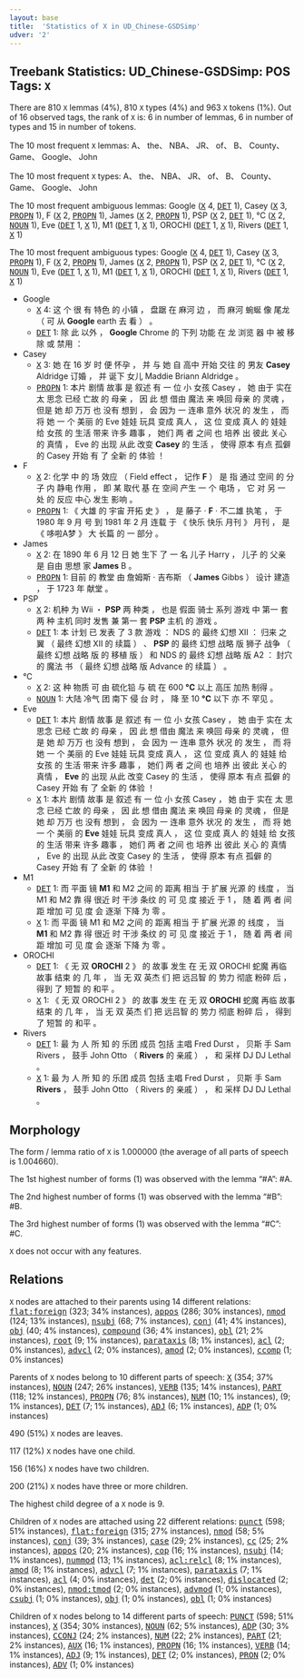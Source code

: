 ```yaml
---
layout: base
title:  'Statistics of X in UD_Chinese-GSDSimp'
udver: '2'
---
```


## Treebank Statistics: UD_Chinese-GSDSimp: POS Tags: `X`

There are 810 `X` lemmas (4%), 810 `X` types (4%) and 963 `X` tokens (1%).
Out of 16 observed tags, the rank of `X` is: 6 in number of lemmas, 6 in number of types and 15 in number of tokens.

The 10 most frequent `X` lemmas: A、 the、 NBA、 JR、 of、 B、 County、 Game、 Google、 John

The 10 most frequent `X` types:  A、 the、 NBA、 JR、 of、 B、 County、 Game、 Google、 John

The 10 most frequent ambiguous lemmas: Google (<tt><a href="zh_gsdsimp-pos-X.html">X</a></tt> 4, <tt><a href="zh_gsdsimp-pos-DET.html">DET</a></tt> 1), Casey (<tt><a href="zh_gsdsimp-pos-X.html">X</a></tt> 3, <tt><a href="zh_gsdsimp-pos-PROPN.html">PROPN</a></tt> 1), F (<tt><a href="zh_gsdsimp-pos-X.html">X</a></tt> 2, <tt><a href="zh_gsdsimp-pos-PROPN.html">PROPN</a></tt> 1), James (<tt><a href="zh_gsdsimp-pos-X.html">X</a></tt> 2, <tt><a href="zh_gsdsimp-pos-PROPN.html">PROPN</a></tt> 1), PSP (<tt><a href="zh_gsdsimp-pos-X.html">X</a></tt> 2, <tt><a href="zh_gsdsimp-pos-DET.html">DET</a></tt> 1), °C (<tt><a href="zh_gsdsimp-pos-X.html">X</a></tt> 2, <tt><a href="zh_gsdsimp-pos-NOUN.html">NOUN</a></tt> 1), Eve (<tt><a href="zh_gsdsimp-pos-DET.html">DET</a></tt> 1, <tt><a href="zh_gsdsimp-pos-X.html">X</a></tt> 1), M1 (<tt><a href="zh_gsdsimp-pos-DET.html">DET</a></tt> 1, <tt><a href="zh_gsdsimp-pos-X.html">X</a></tt> 1), OROCHI (<tt><a href="zh_gsdsimp-pos-DET.html">DET</a></tt> 1, <tt><a href="zh_gsdsimp-pos-X.html">X</a></tt> 1), Rivers (<tt><a href="zh_gsdsimp-pos-DET.html">DET</a></tt> 1, <tt><a href="zh_gsdsimp-pos-X.html">X</a></tt> 1)

The 10 most frequent ambiguous types:  Google (<tt><a href="zh_gsdsimp-pos-X.html">X</a></tt> 4, <tt><a href="zh_gsdsimp-pos-DET.html">DET</a></tt> 1), Casey (<tt><a href="zh_gsdsimp-pos-X.html">X</a></tt> 3, <tt><a href="zh_gsdsimp-pos-PROPN.html">PROPN</a></tt> 1), F (<tt><a href="zh_gsdsimp-pos-X.html">X</a></tt> 2, <tt><a href="zh_gsdsimp-pos-PROPN.html">PROPN</a></tt> 1), James (<tt><a href="zh_gsdsimp-pos-X.html">X</a></tt> 2, <tt><a href="zh_gsdsimp-pos-PROPN.html">PROPN</a></tt> 1), PSP (<tt><a href="zh_gsdsimp-pos-X.html">X</a></tt> 2, <tt><a href="zh_gsdsimp-pos-DET.html">DET</a></tt> 1), °C (<tt><a href="zh_gsdsimp-pos-X.html">X</a></tt> 2, <tt><a href="zh_gsdsimp-pos-NOUN.html">NOUN</a></tt> 1), Eve (<tt><a href="zh_gsdsimp-pos-DET.html">DET</a></tt> 1, <tt><a href="zh_gsdsimp-pos-X.html">X</a></tt> 1), M1 (<tt><a href="zh_gsdsimp-pos-DET.html">DET</a></tt> 1, <tt><a href="zh_gsdsimp-pos-X.html">X</a></tt> 1), OROCHI (<tt><a href="zh_gsdsimp-pos-DET.html">DET</a></tt> 1, <tt><a href="zh_gsdsimp-pos-X.html">X</a></tt> 1), Rivers (<tt><a href="zh_gsdsimp-pos-DET.html">DET</a></tt> 1, <tt><a href="zh_gsdsimp-pos-X.html">X</a></tt> 1)


* Google
  * <tt><a href="zh_gsdsimp-pos-X.html">X</a></tt> 4: 这 个 很 有 特色 的 小镇 ， 盘踞 在 麻河 边 ， 而 麻河 蜿蜒 像 尾龙 （ 可 从 <b>Google</b> earth 去 看 ） 。
  * <tt><a href="zh_gsdsimp-pos-DET.html">DET</a></tt> 1: 除 此 以外 ， <b>Google</b> Chrome 的 下列 功能 在 龙 浏览 器 中 被 移除 或 禁用 ：
* Casey
  * <tt><a href="zh_gsdsimp-pos-X.html">X</a></tt> 3: 她 在 16 岁 时 便 怀孕 ， 并 与 她 自 高中 开始 交往 的 男友 <b>Casey</b> Aldridge 订婚 ， 并 诞下 女儿 Maddie Briann Aldridge 。
  * <tt><a href="zh_gsdsimp-pos-PROPN.html">PROPN</a></tt> 1: 本片 剧情 故事 是 叙述 有 一 位 小 女孩 Casey ， 她 由于 实在 太 思念 已经 亡故 的 母亲 ， 因 此 想 借由 魔法 来 唤回 母亲 的 灵魂 ， 但是 她 却 万万 也 没有 想到 ， 会 因为 一 连串 意外 状况 的 发生 ， 而 将 她 一 个 美丽 的 Eve 娃娃 玩具 变成 真人 ， 这 位 变成 真人 的 娃娃 给 女孩 的 生活 带来 许多 趣事 ， 她们 两 者 之间 也 培养 出 彼此 关心 的 真情 ， Eve 的 出现 从此 改变 <b>Casey</b> 的 生活 ， 使得 原本 有点 孤僻 的 Casey 开始 有 了 全新 的 体验 ！
* F
  * <tt><a href="zh_gsdsimp-pos-X.html">X</a></tt> 2: 化学 中 的 场 效应 （ Field effect ， 记作 <b>F</b> ） 是 指 通过 空间 的 分子 内 静电 作用 ， 即 某 取代 基 在 空间 产生 一 个 电场 ， 它 对 另 一 处 的 反应 中心 发生 影响 。
  * <tt><a href="zh_gsdsimp-pos-PROPN.html">PROPN</a></tt> 1: 《 大雄 的 宇宙 开拓 史 》 ， 是 藤子 · <b>F</b> · 不二雄 执笔 ， 于 1980 年 9 月 号 到 1981 年 2 月 连载 于 《 快乐 快乐 月刊 》 月刊 ， 是 《 哆啦A梦 》 大 长篇 的 一 部分 。
* James
  * <tt><a href="zh_gsdsimp-pos-X.html">X</a></tt> 2: 在 1890 年 6 月 12 日 她 生下 了 一 名 儿子 Harry ， 儿子 的 父亲 是 自由 思想 家 <b>James</b> B 。
  * <tt><a href="zh_gsdsimp-pos-PROPN.html">PROPN</a></tt> 1: 目前 的 教堂 由 詹姆斯 · 吉布斯 （ <b>James</b> Gibbs ） 设计 建造 ， 于 1723 年 献堂 。
* PSP
  * <tt><a href="zh_gsdsimp-pos-X.html">X</a></tt> 2: 机种 为 Wii ・ <b>PSP</b> 两 种类 ， 也是 假面 骑士 系列 游戏 中 第一 套 两 种 主机 同时 发售 兼 第一 套 <b>PSP</b> 主机 的 游戏 。
  * <tt><a href="zh_gsdsimp-pos-DET.html">DET</a></tt> 1: 本 计划 已 发表 了 3 款 游戏 ： NDS 的 最终 幻想 XII ： 归来 之 翼 （ 最终 幻想 XII 的 续篇 ） 、 <b>PSP</b> 的 最终 幻想 战略 版 狮子 战争 （ 最终 幻想 战略 版 的 移植 版 ） 和 NDS 的 最终 幻想 战略 版 A2 ： 封穴 的 魔法 书 （ 最终 幻想 战略 版 Advance 的 续篇 ） 。
* °C
  * <tt><a href="zh_gsdsimp-pos-X.html">X</a></tt> 2: 这 种 物质 可 由 硫化铅 与 硫 在 600 <b>°C</b> 以上 高压 加热 制得 。
  * <tt><a href="zh_gsdsimp-pos-NOUN.html">NOUN</a></tt> 1: 大陆 冷气 团 南下 侵 台 时 ， 降 至 10 <b>°C</b> 以下 亦 不 罕见 。
* Eve
  * <tt><a href="zh_gsdsimp-pos-DET.html">DET</a></tt> 1: 本片 剧情 故事 是 叙述 有 一 位 小 女孩 Casey ， 她 由于 实在 太 思念 已经 亡故 的 母亲 ， 因 此 想 借由 魔法 来 唤回 母亲 的 灵魂 ， 但是 她 却 万万 也 没有 想到 ， 会 因为 一 连串 意外 状况 的 发生 ， 而 将 她 一 个 美丽 的 Eve 娃娃 玩具 变成 真人 ， 这 位 变成 真人 的 娃娃 给 女孩 的 生活 带来 许多 趣事 ， 她们 两 者 之间 也 培养 出 彼此 关心 的 真情 ， <b>Eve</b> 的 出现 从此 改变 Casey 的 生活 ， 使得 原本 有点 孤僻 的 Casey 开始 有 了 全新 的 体验 ！
  * <tt><a href="zh_gsdsimp-pos-X.html">X</a></tt> 1: 本片 剧情 故事 是 叙述 有 一 位 小 女孩 Casey ， 她 由于 实在 太 思念 已经 亡故 的 母亲 ， 因 此 想 借由 魔法 来 唤回 母亲 的 灵魂 ， 但是 她 却 万万 也 没有 想到 ， 会 因为 一 连串 意外 状况 的 发生 ， 而 将 她 一 个 美丽 的 <b>Eve</b> 娃娃 玩具 变成 真人 ， 这 位 变成 真人 的 娃娃 给 女孩 的 生活 带来 许多 趣事 ， 她们 两 者 之间 也 培养 出 彼此 关心 的 真情 ， Eve 的 出现 从此 改变 Casey 的 生活 ， 使得 原本 有点 孤僻 的 Casey 开始 有 了 全新 的 体验 ！
* M1
  * <tt><a href="zh_gsdsimp-pos-DET.html">DET</a></tt> 1: 而 平面 镜 <b>M1</b> 和 M2 之间 的 距离 相当 于 扩展 光源 的 线度 ， 当 M1 和 M2 靠 得 很近 时 干涉 条纹 的 可 见 度 接近 于 1 ， 随 着 两 者 间距 增加 可 见 度 会 逐渐 下降 为 零 。
  * <tt><a href="zh_gsdsimp-pos-X.html">X</a></tt> 1: 而 平面 镜 M1 和 M2 之间 的 距离 相当 于 扩展 光源 的 线度 ， 当 <b>M1</b> 和 M2 靠 得 很近 时 干涉 条纹 的 可 见 度 接近 于 1 ， 随 着 两 者 间距 增加 可 见 度 会 逐渐 下降 为 零 。
* OROCHI
  * <tt><a href="zh_gsdsimp-pos-DET.html">DET</a></tt> 1: 《 无 双 <b>OROCHI</b> 2 》 的 故事 发生 在 无 双 OROCHI 蛇魔 再临 故事 结束 的 几 年 ， 当 无 双 英杰 们 把 远吕智 的 势力 彻底 粉碎 后 ， 得到 了 短暂 的 和平 。
  * <tt><a href="zh_gsdsimp-pos-X.html">X</a></tt> 1: 《 无 双 OROCHI 2 》 的 故事 发生 在 无 双 <b>OROCHI</b> 蛇魔 再临 故事 结束 的 几 年 ， 当 无 双 英杰 们 把 远吕智 的 势力 彻底 粉碎 后 ， 得到 了 短暂 的 和平 。
* Rivers
  * <tt><a href="zh_gsdsimp-pos-DET.html">DET</a></tt> 1: 最 为 人 所 知 的 乐团 成员 包括 主唱 Fred Durst ， 贝斯 手 Sam Rivers ， 鼓手 John Otto （ <b>Rivers</b> 的 亲戚 ） ， 和 采样 DJ DJ Lethal 。
  * <tt><a href="zh_gsdsimp-pos-X.html">X</a></tt> 1: 最 为 人 所 知 的 乐团 成员 包括 主唱 Fred Durst ， 贝斯 手 Sam <b>Rivers</b> ， 鼓手 John Otto （ Rivers 的 亲戚 ） ， 和 采样 DJ DJ Lethal 。

## Morphology

The form / lemma ratio of `X` is 1.000000 (the average of all parts of speech is 1.004660).

The 1st highest number of forms (1) was observed with the lemma “#A”: #A.

The 2nd highest number of forms (1) was observed with the lemma “#B”: #B.

The 3rd highest number of forms (1) was observed with the lemma “#C”: #C.

`X` does not occur with any features.


## Relations

`X` nodes are attached to their parents using 14 different relations: <tt><a href="zh_gsdsimp-dep-flat-foreign.html">flat:foreign</a></tt> (323; 34% instances), <tt><a href="zh_gsdsimp-dep-appos.html">appos</a></tt> (286; 30% instances), <tt><a href="zh_gsdsimp-dep-nmod.html">nmod</a></tt> (124; 13% instances), <tt><a href="zh_gsdsimp-dep-nsubj.html">nsubj</a></tt> (68; 7% instances), <tt><a href="zh_gsdsimp-dep-conj.html">conj</a></tt> (41; 4% instances), <tt><a href="zh_gsdsimp-dep-obj.html">obj</a></tt> (40; 4% instances), <tt><a href="zh_gsdsimp-dep-compound.html">compound</a></tt> (36; 4% instances), <tt><a href="zh_gsdsimp-dep-obl.html">obl</a></tt> (21; 2% instances), <tt><a href="zh_gsdsimp-dep-root.html">root</a></tt> (9; 1% instances), <tt><a href="zh_gsdsimp-dep-parataxis.html">parataxis</a></tt> (8; 1% instances), <tt><a href="zh_gsdsimp-dep-acl.html">acl</a></tt> (2; 0% instances), <tt><a href="zh_gsdsimp-dep-advcl.html">advcl</a></tt> (2; 0% instances), <tt><a href="zh_gsdsimp-dep-amod.html">amod</a></tt> (2; 0% instances), <tt><a href="zh_gsdsimp-dep-ccomp.html">ccomp</a></tt> (1; 0% instances)

Parents of `X` nodes belong to 10 different parts of speech: <tt><a href="zh_gsdsimp-pos-X.html">X</a></tt> (354; 37% instances), <tt><a href="zh_gsdsimp-pos-NOUN.html">NOUN</a></tt> (247; 26% instances), <tt><a href="zh_gsdsimp-pos-VERB.html">VERB</a></tt> (135; 14% instances), <tt><a href="zh_gsdsimp-pos-PART.html">PART</a></tt> (118; 12% instances), <tt><a href="zh_gsdsimp-pos-PROPN.html">PROPN</a></tt> (76; 8% instances), <tt><a href="zh_gsdsimp-pos-NUM.html">NUM</a></tt> (10; 1% instances),  (9; 1% instances), <tt><a href="zh_gsdsimp-pos-DET.html">DET</a></tt> (7; 1% instances), <tt><a href="zh_gsdsimp-pos-ADJ.html">ADJ</a></tt> (6; 1% instances), <tt><a href="zh_gsdsimp-pos-ADP.html">ADP</a></tt> (1; 0% instances)

490 (51%) `X` nodes are leaves.

117 (12%) `X` nodes have one child.

156 (16%) `X` nodes have two children.

200 (21%) `X` nodes have three or more children.

The highest child degree of a `X` node is 9.

Children of `X` nodes are attached using 22 different relations: <tt><a href="zh_gsdsimp-dep-punct.html">punct</a></tt> (598; 51% instances), <tt><a href="zh_gsdsimp-dep-flat-foreign.html">flat:foreign</a></tt> (315; 27% instances), <tt><a href="zh_gsdsimp-dep-nmod.html">nmod</a></tt> (58; 5% instances), <tt><a href="zh_gsdsimp-dep-conj.html">conj</a></tt> (39; 3% instances), <tt><a href="zh_gsdsimp-dep-case.html">case</a></tt> (29; 2% instances), <tt><a href="zh_gsdsimp-dep-cc.html">cc</a></tt> (25; 2% instances), <tt><a href="zh_gsdsimp-dep-appos.html">appos</a></tt> (20; 2% instances), <tt><a href="zh_gsdsimp-dep-cop.html">cop</a></tt> (16; 1% instances), <tt><a href="zh_gsdsimp-dep-nsubj.html">nsubj</a></tt> (14; 1% instances), <tt><a href="zh_gsdsimp-dep-nummod.html">nummod</a></tt> (13; 1% instances), <tt><a href="zh_gsdsimp-dep-acl-relcl.html">acl:relcl</a></tt> (8; 1% instances), <tt><a href="zh_gsdsimp-dep-amod.html">amod</a></tt> (8; 1% instances), <tt><a href="zh_gsdsimp-dep-advcl.html">advcl</a></tt> (7; 1% instances), <tt><a href="zh_gsdsimp-dep-parataxis.html">parataxis</a></tt> (7; 1% instances), <tt><a href="zh_gsdsimp-dep-acl.html">acl</a></tt> (4; 0% instances), <tt><a href="zh_gsdsimp-dep-det.html">det</a></tt> (2; 0% instances), <tt><a href="zh_gsdsimp-dep-dislocated.html">dislocated</a></tt> (2; 0% instances), <tt><a href="zh_gsdsimp-dep-nmod-tmod.html">nmod:tmod</a></tt> (2; 0% instances), <tt><a href="zh_gsdsimp-dep-advmod.html">advmod</a></tt> (1; 0% instances), <tt><a href="zh_gsdsimp-dep-csubj.html">csubj</a></tt> (1; 0% instances), <tt><a href="zh_gsdsimp-dep-obj.html">obj</a></tt> (1; 0% instances), <tt><a href="zh_gsdsimp-dep-obl.html">obl</a></tt> (1; 0% instances)

Children of `X` nodes belong to 14 different parts of speech: <tt><a href="zh_gsdsimp-pos-PUNCT.html">PUNCT</a></tt> (598; 51% instances), <tt><a href="zh_gsdsimp-pos-X.html">X</a></tt> (354; 30% instances), <tt><a href="zh_gsdsimp-pos-NOUN.html">NOUN</a></tt> (62; 5% instances), <tt><a href="zh_gsdsimp-pos-ADP.html">ADP</a></tt> (30; 3% instances), <tt><a href="zh_gsdsimp-pos-CCONJ.html">CCONJ</a></tt> (24; 2% instances), <tt><a href="zh_gsdsimp-pos-NUM.html">NUM</a></tt> (22; 2% instances), <tt><a href="zh_gsdsimp-pos-PART.html">PART</a></tt> (21; 2% instances), <tt><a href="zh_gsdsimp-pos-AUX.html">AUX</a></tt> (16; 1% instances), <tt><a href="zh_gsdsimp-pos-PROPN.html">PROPN</a></tt> (16; 1% instances), <tt><a href="zh_gsdsimp-pos-VERB.html">VERB</a></tt> (14; 1% instances), <tt><a href="zh_gsdsimp-pos-ADJ.html">ADJ</a></tt> (9; 1% instances), <tt><a href="zh_gsdsimp-pos-DET.html">DET</a></tt> (2; 0% instances), <tt><a href="zh_gsdsimp-pos-PRON.html">PRON</a></tt> (2; 0% instances), <tt><a href="zh_gsdsimp-pos-ADV.html">ADV</a></tt> (1; 0% instances)

